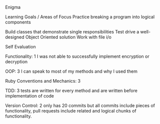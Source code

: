 Enigma

Learning Goals / Areas of Focus
Practice breaking a program into logical components

Build classes that demonstrate single responsibilities
Test drive a well-designed Object Oriented solution
Work with file i/o

Self Evaluation

Functionality: 1 I was not able to successfully implement encryption or decryption


OOP: 3 I can speak to most of my methods and why I used them


Ruby Conventions and Mechanics: 3


TDD: 3 tests are written for every method and are written before implementation of code


Version Control: 2 only has 20 commits but all commits include pieces of functionality, pull requests include related and logical chunks of functionality.
